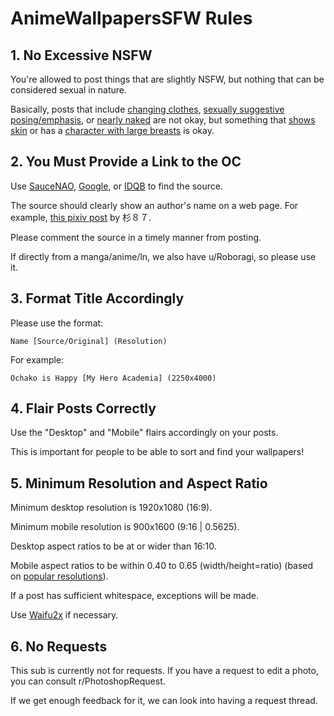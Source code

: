 # AnimeWallpapersSFW Rules

## 1. No Excessive NSFW

You're allowed to post things that are slightly NSFW, but nothing that can be considered sexual in nature.

Basically, posts that include [changing clothes](https://i.imgur.com/TOJSWC2.png), [sexually suggestive posing/emphasis](https://i.imgur.com/9l0tYMS.jpg), or [nearly naked](https://i.imgur.com/R5LtFAA.png) are not okay, but something that [shows skin](https://i.imgur.com/zm7LLfO.jpg) or has a [character with large breasts](https://i.imgur.com/6BuvsyS.png) is okay.

## 2. You Must Provide a Link to the OC

Use [SauceNAO](https://saucenao.com/), [Google](https://www.google.com/imghp?hl=en), or [IDQB](http://iqdb.org/) to find the source.

The source should clearly show an author's name on a web page. For example, [this pixiv post](https://www.pixiv.net/en/artworks/68126524) by 杉８７.

Please comment the source in a timely manner from posting.

If directly from a manga/anime/ln, we also have u/Roboragi, so please use it.

## 3. Format Title Accordingly

Please use the format: 

`Name [Source/Original] (Resolution)`

For example: 

`Ochako is Happy [My Hero Academia] (2250x4000)`

## 4. Flair Posts Correctly

Use the "Desktop" and "Mobile" flairs accordingly on your posts.

This is important for people to be able to sort and find your wallpapers!

## 5. Minimum Resolution and Aspect Ratio

Minimum desktop resolution is ‭1920x1080 (16:9). 

Minimum mobile resolution is 900x1600 (9:16 | 0.5625).

Desktop aspect ratios to be at or wider than 16:10.

Mobile aspect ratios to be within 0.40 to 0.65 (width/height=ratio) (based on [popular resolutions](https://deviceatlas.com/blog/most-used-smartphone-screen-resolutions)).

If a post has sufficient whitespace, exceptions will be made.

Use [Waifu2x](https://waifu2x.booru.pics/) if necessary.

## 6. No Requests

This sub is currently not for requests. If you have a request to edit a photo, you can consult r/PhotoshopRequest.

If we get enough feedback for it, we can look into having a request thread.
